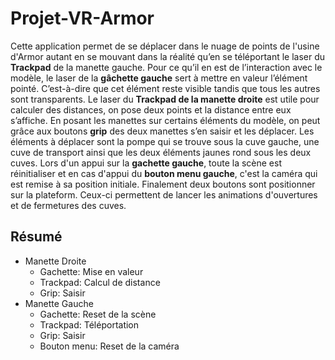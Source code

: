 # Projet-VR-Armor

Cette application permet de se déplacer dans le nuage de points de l'usine d'Armor autant en se mouvant dans la réalité qu’en se téléportant le laser du **Trackpad** de la manette gauche. Pour ce qu’il en est de l’interaction avec le modèle, le laser de la **gâchette gauche** sert à mettre en valeur l’élément pointé. C’est-à-dire que cet élément reste visible tandis que tous les autres sont transparents.
Le laser du **Trackpad de la manette droite** est utile pour calculer des distances, on pose deux points et la distance entre eux s’affiche. En posant les manettes sur certains éléments du modèle, on peut grâce aux boutons **grip** des deux manettes s’en saisir et les déplacer. Les éléments à déplacer sont la pompe qui se trouve sous la cuve gauche, une cuve de transport ainsi que les deux éléments jaunes rond sous les deux cuves.
Lors d'un appui sur la **gachette gauche**, toute la scène est réinitialiser et en cas d'appui du **bouton menu gauche**, c'est la caméra qui est remise à sa position initiale.
Finalement deux boutons sont positionner sur la plateform. Ceux-ci permettent de lancer les animations d'ouvertures et de fermetures des cuves.

## Résumé

- Manette Droite
  - Gachette: Mise en valeur
  - Trackpad: Calcul de distance
  - Grip: Saisir
- Manette Gauche
  - Gachette: Reset de la scène
  - Trackpad: Téléportation
  - Grip: Saisir  
  - Bouton menu: Reset de la caméra

